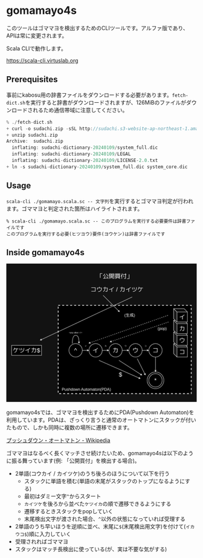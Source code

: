 # gomamayo4s

このツールはゴママヨを検出するためのCLIツールです。アルファ版であり、APIは常に変更されます。

Scala CLIで動作します。

https://scala-cli.virtuslab.org

## Prerequisites

事前にkabosu用の辞書ファイルをダウンロードする必要があります。`fetch-dict.sh`を実行すると辞書がダウンロードされますが、126MiBのファイルがダウンロードされるため通信帯域に注意してください。

```scala
% ./fetch-dict.sh
+ curl -o sudachi.zip -sSL http://sudachi.s3-website-ap-northeast-1.amazonaws.com/sudachidict/sudachi-dictionary-20240109-full.zip
+ unzip sudachi.zip
Archive:  sudachi.zip
  inflating: sudachi-dictionary-20240109/system_full.dic
  inflating: sudachi-dictionary-20240109/LEGAL
  inflating: sudachi-dictionary-20240109/LICENSE-2.0.txt
+ ln -s sudachi-dictionary-20240109/system_full.dic system_core.dic
```

## Usage

`scala-cli ./gomamayo.scala.sc -- 文字列`を実行するとゴママヨ判定が行われます。ゴママヨと判定された箇所はハイライトされます。

```shell
% scala-cli ./gomamayo.scala.sc -- このプログラムを実行する必要要件は辞書ファイルです
このプログラムを実行する必要(ヒツヨウ)要件(ヨウケン)は辞書ファイルです
```

## Inside gomamayo4s

![diagram of PDA](./gomamayo.drawio.png)

gomamayo4sでは、ゴママヨを検出するためにPDA(Pushdown Automaton)を利用しています。PDAは、ざっくり言うと通常のオートマトンにスタックが付いたもので、しかも同時に複数の場所に遷移できます。

[プッシュダウン・オートマトン - Wikipedia](https://ja.wikipedia.org/wiki/%E3%83%97%E3%83%83%E3%82%B7%E3%83%A5%E3%83%80%E3%82%A6%E3%83%B3%E3%83%BB%E3%82%AA%E3%83%BC%E3%83%88%E3%83%9E%E3%83%88%E3%83%B3)

ゴママヨはなるべく長くマッチさせ続けたいため、gomamayo4sは以下のように振る舞っています(例: 「公開買付」を検出する場合)。

- 2単語(コウカイ / カイツケ)のうち後ろのほうについて以下を行う
  - スタックに単語を積む(単語の末尾がスタックのトップになるようにする)
  - 最初はダミー文字`^`からスタート
  - `カイツケ`を後ろから並べた`ケツイカ`の順で遷移できるようにする
  - 遷移するときスタックをpopしていく
  - 末尾検出文字が渡された場合、`^`以外の状態になっていれば受理する
- 2単語のうち早いほうを逆順に並べ、末尾に`$`(末尾検出用文字)を付けて(`イカウコ$`)順に入力していく
- 受理されればゴママヨ
- スタックはマッチ長検出に使っている(が、実は不要な気がする)
